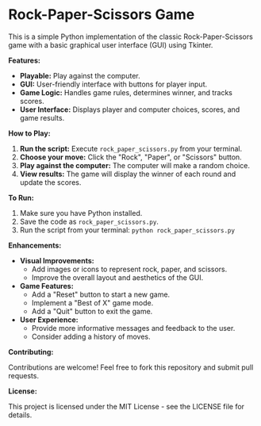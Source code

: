 # Rock-Paper-Scissors Game

This is a simple Python implementation of the classic Rock-Paper-Scissors game with a basic graphical user interface (GUI) using Tkinter.

**Features:**

- **Playable:** Play against the computer.
- **GUI:** User-friendly interface with buttons for player input.
- **Game Logic:** Handles game rules, determines winner, and tracks scores.
- **User Interface:** Displays player and computer choices, scores, and game results.

**How to Play:**

1. **Run the script:** Execute `rock_paper_scissors.py` from your terminal.
2. **Choose your move:** Click the "Rock", "Paper", or "Scissors" button.
3. **Play against the computer:** The computer will make a random choice.
4. **View results:** The game will display the winner of each round and update the scores.

**To Run:**

1. Make sure you have Python installed.
2. Save the code as `rock_paper_scissors.py`.
3. Run the script from your terminal: `python rock_paper_scissors.py`

**Enhancements:**

- **Visual Improvements:**
    - Add images or icons to represent rock, paper, and scissors.
    - Improve the overall layout and aesthetics of the GUI.
- **Game Features:**
    - Add a "Reset" button to start a new game.
    - Implement a "Best of X" game mode.
    - Add a "Quit" button to exit the game.
- **User Experience:**
    - Provide more informative messages and feedback to the user.
    - Consider adding a history of moves.

**Contributing:**

Contributions are welcome! Feel free to fork this repository and submit pull requests.

**License:**

This project is licensed under the MIT License - see the LICENSE file for details.
